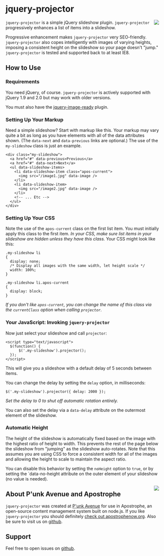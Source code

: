 # jquery-projector

<div style="float: right"><a href="http://apostrophenow.org/"><img src="http://github.com/punkave/jquery-projector/logo-box-madefor.png" /></a></div>

`jquery-projector` is a simple jQuery slideshow plugin. `jquery-projector` progressively enhances a list of items into a slideshow.

Progressive enhancement makes `jquery-projector` very SEO-friendly. `jquery-projector` also copes intelligently with images of varying heights, imposing a consistent height on the slideshow so your page doesn't "jump." `jquery-projector` is tested and supported back to at least IE8.

## How to Use

### Requirements

You need jQuery, of course. `jquery-projector` is actively supported with jQuery 1.9 and 2.0 but may work with older versions.

You must also have the [jquery-image-ready](http://github.com/punkave/jquery-image-ready) plugin.

### Setting Up Your Markup

Need a simple slideshow? Start with markup like this. Your markup may vary quite a bit as long as you have elements with all of the data attributes shown. (The `data-next` and `data-previous` links are optional.) The use of the `my-slideshow` class is just an example.

    <div class="my-slideshow">
      <a href="#" data-previous>Previous</a>
      <a href="#" data-next>Next</a>
      <ul data-slideshow-items>
        <li data-slideshow-item class="apos-current">
          <img src="/image1.jpg" data-image />
        </li>
        <li data-slideshow-item>
          <img src="/image2.jpg" data-image />
        </li>
        <!-- ... Etc -->
      </ul>
    </div>

### Setting Up Your CSS

Note the use of the `apos-current` class on the first list item. You must initially apply this class to the first item. *In your CSS, make sure list items in your slideshow are hidden unless they have this class.* Your CSS might look like this:

    .my-slideshow li
    {
      display: none;
      /* Display all images with the same width, let height scale */
      width: 100%;
    }

    .my-slideshow li.apos-current
    {
      display: block;
    }

*If you don't like `apos-current`, you can change the name of this class via the `currentClass` option when calling `projector`.*

### Your JavaScript: Invoking `jquery-projector`

Now just select your slideshow and call `projector`:

    <script type="text/javascript">
      $(function() {
          $('.my-slideshow').projector();
      });
    </script>

This will give you a slideshow with a default delay of 5 seconds between items.

You can change the delay by setting the `delay` option, in milliseconds:

    $('.my-slideshow').projector({ delay: 2000 });

*Set the delay to 0 to shut off automatic rotation entirely.*

You can also set the delay via a `data-delay` attribute on the outermost element of the slideshow.

### Automatic Height

The height of the slideshow is automatically fixed based on the image with the highest ratio of height to width. This prevents the rest of the page below the slideshow from "jumping" as the
slideshow auto-rotates. Note that this assumes you are using CSS to force a consistent width for all of the images and allowing the height to scale to maintain the aspect ratio.

You can disable this behavior by setting the `noHeight` option to `true`, or by setting the `data-no-height attribute on the outer element of your slideshow (no value is needed).

<div style="float: right"><a href="http://punkave.com/"><img src="http://github.com/punkave/jquery-projector/logo-box-builtby.png" /></a></div>

## About P'unk Avenue and Apostrophe

`jquery-projector` was created at [P'unk Avenue](http://punkave.com) for use in Apostrophe, an open-source content management system built on node.js. If you like `jquery-projector` you should definitely [check out apostrophenow.org](http://apostrophenow.org). Also be sure to visit us on [github](http://github.com/punkave).

## Support

Feel free to open issues on [github](http://github.com/punkave/jquery-projector).


